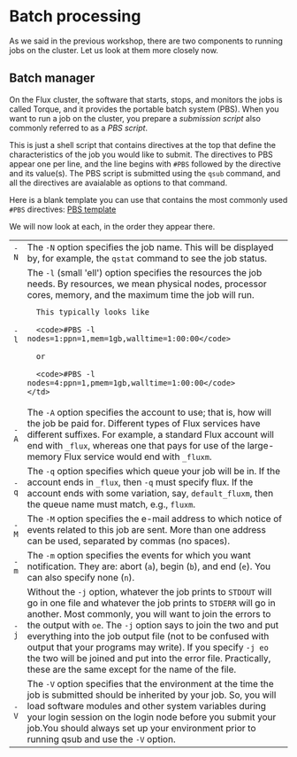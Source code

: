 # Batch processing

As we said in the previous workshop, there are two components to running jobs
on the cluster.  Let us look at them more closely now.

## Batch manager

On the Flux cluster, the software that starts, stops, and monitors the jobs
is called Torque, and it provides the portable batch system (PBS).  When you
want to run a job on the cluster, you prepare a _submission script_ also
commonly referred to as a _PBS script_.

This is just a shell script that contains directives at the top that define
the characteristics of the job you would like to submit.  The directives to
PBS appear one per line, and the line begins with `#PBS` followed by the
directive and its value(s).  The PBS script is submitted using the `qsub`
command, and all the directives are avaialable as options to that command.

Here is a blank template you can use that contains the most commonly used
`#PBS` directives:  [PBS template](./pbs_template.html)

We will now look at each, in the order they appear there.


<table>
  <tr>
    <td><code>-N</code></td>
    <td>The <code>-N</code> option specifies the job name. This will be displayed by,
    for example, the <code>qstat</code> command to see the job status.
    </td>
  </tr>

  <tr>
    <td><code>-l</code></td>
    <td>The <code>-l</code> (small 'ell') option specifies the resources the job
      needs.  By resources, we mean physical nodes, processor cores, memory, and
      the maximum time the job will run.
      
      This typically looks like
      
      <code>#PBS -l nodes=1:ppn=1,mem=1gb,walltime=1:00:00</code>
      
      or
      
      <code>#PBS -l nodes=4:ppn=1,pmem=1gb,walltime=1:00:00</code>
    </td>
  </tr>

  <tr>
    <td><code>-A</code></td>
    <td>The <code>-A</code> option specifies the account to use; that is, how will the
      job be paid for. Different types of Flux services have different suffixes.
      For example, a standard Flux account will end with <code>_flux</code>, whereas one
      that pays for use of the large-memory Flux service would end with
      <code>_fluxm</code>.
  </td>
  </tr>

  <tr>
    <td><code>-q</code></td>
    <td>The <code>-q</code> option specifies which queue your job will be in. If the account
      ends in <code>_flux</code>, then <code>-q</code> must specify flux. If the account ends with some
      variation, say, <code>default_fluxm</code>, then the queue name must match,
      e.g., <code>fluxm</code>.
  </td>
  </tr>


  <tr>
    <td><code>-M</code></td>
    <td>The <code>-M</code> option specifies the e-mail address to which notice of events
      related to this job are sent. More than one address can be used, separated
      by commas (no spaces).
  </td>
  </tr>

  <tr>
    <td><code>-m</code></td>
    <td>The <code>-m</code> option specifies the events for which you want notification.
      They are: abort (<code>a</code>), begin (<code>b</code>), and end (<code>e</code>).  You can also specify
      none (<code>n</code>).
  </td>
  </tr>


  <tr>
    <td><code>-j</code></td>
    <td>Without the <code>-j</code> option, whatever the job prints to <code>STDOUT</code>
      will go in one file and whatever the job prints to <code>STDERR</code> will go in
      another. Most commonly, you will want to join the errors to the output with <code>oe</code>.
      The <code>-j</code> option says to join the two and put everything into the job
      output file (not to be confused with output that your programs may write).
      If you specify <code>-j eo</code> the two will be joined and put into the
      error file. Practically, these are the same except for the name of the
      file.
  </td>
  </tr>

  <tr>
    <td><code>-V</code></td>
    <td>The <code>-V</code> option specifies that the environment at the time the job is
      submitted should be inherited by your job. So, you will load software
      modules and other system variables during your login session on the
      login node before you submit your job.You should always set up your
      environment prior to running qsub and use the <code>-V</code> option.
  </td>
  </tr>
</table>


